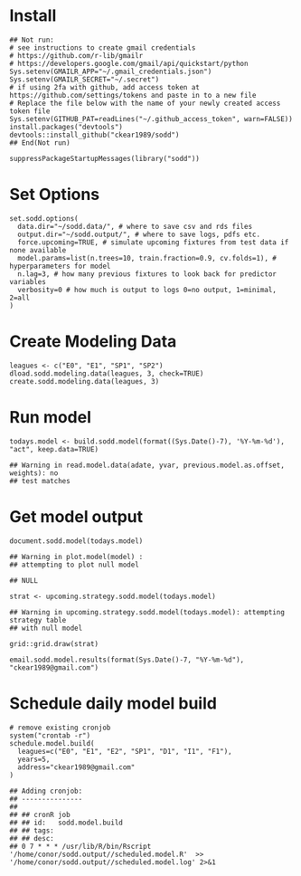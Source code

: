 Install
=======

    ## Not run:
    # see instructions to create gmail credentials
    # https://github.com/r-lib/gmailr
    # https://developers.google.com/gmail/api/quickstart/python
    Sys.setenv(GMAILR_APP="~/.gmail_credentials.json")
    Sys.setenv(GMAILR_SECRET="~/.secret")
    # if using 2fa with github, add access token at https://github.com/settings/tokens and paste in to a new file
    # Replace the file below with the name of your newly created access token file
    Sys.setenv(GITHUB_PAT=readLines("~/.github_access_token", warn=FALSE))
    install.packages("devtools")
    devtools::install_github("ckear1989/sodd")
    ## End(Not run)

    suppressPackageStartupMessages(library("sodd"))

Set Options
===========

    set.sodd.options(
      data.dir="~/sodd.data/", # where to save csv and rds files
      output.dir="~/sodd.output/", # where to save logs, pdfs etc.
      force.upcoming=TRUE, # simulate upcoming fixtures from test data if none available
      model.params=list(n.trees=10, train.fraction=0.9, cv.folds=1), # hyperparameters for model
      n.lag=3, # how many previous fixtures to look back for predictor variables
      verbosity=0 # how much is output to logs 0=no output, 1=minimal, 2=all
    )

Create Modeling Data
====================

    leagues <- c("E0", "E1", "SP1", "SP2")
    dload.sodd.modeling.data(leagues, 3, check=TRUE)
    create.sodd.modeling.data(leagues, 3)

Run model
=========

    todays.model <- build.sodd.model(format((Sys.Date()-7), '%Y-%m-%d'), "act", keep.data=TRUE)

    ## Warning in read.model.data(adate, yvar, previous.model.as.offset, weights): no
    ## test matches

Get model output
================

    document.sodd.model(todays.model)

    ## Warning in plot.model(model) :
    ## attempting to plot null model

    ## NULL

    strat <- upcoming.strategy.sodd.model(todays.model)

    ## Warning in upcoming.strategy.sodd.model(todays.model): attempting strategy table
    ## with null model

    grid::grid.draw(strat)

    email.sodd.model.results(format(Sys.Date()-7, "%Y-%m-%d"), "ckear1989@gmail.com")

Schedule daily model build
==========================

    # remove existing cronjob
    system("crontab -r")
    schedule.model.build(
      leagues=c("E0", "E1", "E2", "SP1", "D1", "I1", "F1"),
      years=5,
      address="ckear1989@gmail.com"
    )

    ## Adding cronjob:
    ## ---------------
    ## 
    ## ## cronR job
    ## ## id:   sodd.model.build
    ## ## tags: 
    ## ## desc: 
    ## 0 7 * * * /usr/lib/R/bin/Rscript '/home/conor/sodd.output//scheduled.model.R'  >> '/home/conor/sodd.output//scheduled.model.log' 2>&1
